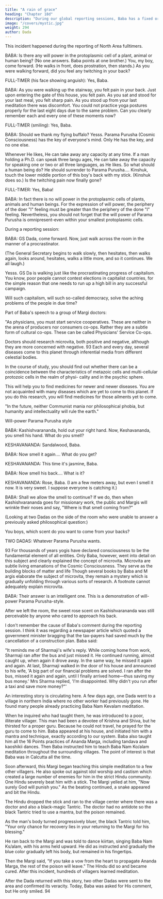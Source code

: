 ```yaml
---
title: "A rain of grace"
heading: "Chapter 18d"
description: "During our global reporting sessions, Baba has a fixed order in which He calls the representatives from the different sectors of the world"
image: "/covers/mystic.jpg"
weight: 294
author: Dada
---
```



This incident happened during the reporting of North Area fulltimers. 

BABA: Is there any will power in the protoplasmic cell of a plant, animal or human being? (No one answers. Baba points at one brother.) You, my boy, come forward. (He walks in front, does prostration, then stands.) As you were walking forward, did you feel any twitching in your 
back? 

FULL-TIMER (his face showing anguish): Yes, Baba. 

BABA: As you were walking up the stairway, you felt pain in your back. Just upon entering the gate of this house, you felt pain. As you sat and stood for your last meal, you felt sharp pain. As you stood up from your last meditation there was discomfort. You could not practice yoga postures properly for the last eight days due to the same problem. Can you clearly remember each and every one of these moments now? 


FULL-TIMER (smiling): Yes, Baba. 

BABA: Should we thank my flying buffalo? Yesss. Parama Purusha (Cosmic Consciousness) has 
the key of everyone's mind. Only He has the key, and no one else. 

Whenever He likes, He can take away any capacity at any time. If a man holding a Ph.D. can speak three langu ages, He can take away the capacity for speaking one or two or all three languages, as He likes. So what should a human being do? He should surrender to Parama 
Purusha.... Kinshuk, touch the lower middle portion of this boy's back 
with my stick. (Kinshuk does so.) Is the twitching pain now finally gone? 

FULL-TIMER: Yes, Baba! 

BABA: In fact there is no will power in the protoplasmic cells of plants, animals and human beings. For the expression of will power, the periphery of the doer "I" feeling must be greater than the periphery of the done "I" feeling. Nevertheless, you should not forget that the will 
power of Parama Purusha is omnipresent-even within your smallest 
protoplasmic cells. 



During a reporting session: 

BABA: GS Dada, come forward. Now, just walk across the room in the manner of a procrastinator. 

(The General Secretary begins to walk slowly, then hesitates, then walks again, looks around, hesitates, walks a little more, and so it continues. We all laugh.) 

Yesss. GS Da is walking just like the procrastinating progress of capitalism. You know, poor people cannot contest elections in capitalist countries, for the simple reason that one needs to run up a high bill in any successful campaign. 

Will such capitalism, will such so-called democracy, solve the aching problems of the people in due time?


Part of Baba's speech to a group of Margi doctors: 

"As physicians, you must start service cooperatives. These are neither in 
the arena of producers nor consumers co-ops. Rather they are a subtle form of cultural co-ops. These can be called Physicians' Service Co-ops.

Doctors should research microvita, both positive and negative, although they are more concerned with negative. 93 Each and every day, several diseases come to this planet through inferential media from 
different celestial bodies. 

In the course of study, you should find out whether there can be a coincidence between the characteristics of metazoic cells and multi-cellular protozoic cells in the realm of physi- 
cality and in the psychic sphere.

This will help you to find medicines for newer and newer diseases. You are not acquainted with many diseases which are yet to come to this planet. If you do this research, you will find 
medicines for those ailments yet to come. 

"In the future, neither Communist mania nor philosophical phobia, 
but humanity and intellectuality will rule the earth." 

Will-power Parama Purusha style 

BABA: Kashishvarananda, hold out your right hand. Now, 
Keshavananda, you smell his hand. What do you smell? 

KESHAVANANDA: Sandalwood, Baba. 

BABA: Now smell it again.... What do you get? 

KESHAVANANDA: This time it's jasmine, Baba. 

BABA: Now smell his back.... What is it? 

KESHAVANANDA: Rose, Baba. (I am a few meters away, but even I 
smell it now. It is very sweet. I suppose everyone is catching it.) 

BABA: Shall we allow the smell to continue? If we do, then when Kashishvarananda goes for missionary work, the public and Margis will wrinkle their noses and say, "Where is that smell coming from?" 

(Looking at two Dadas on the side of the room who were unable to answer a 
previously asked philosophical question:) 

You boys, which scent do you want to come from your backs? 

TWO DADAS: Whatever Parama Purusha wants. 

93 For thousands of years yogis have declared consciousness to be the fundamental element of 
all entities. Only Baba, however, went into detail on this subject and clearly explained the 
concept of microvita. Microvita are subtle living emanations of the Cosmic Consciousness. They 
serve as the building blocks of matter and life Though several books by Baba and M argis 
elaborate the subject of microvita, they remain a mystery which is gradually unfolding through 
various sorts of research. A footnote cannot adequately explain microvita. 


BABA: Their answer is an intelligent one. This is a demonstration of 
will-power Parama Purusha-style. 

After we left the room, the sweet rose scent on Kashishvarananda 
was still perceivable by anyone who cared to approach his back. 

I don't remember the cause of Baba's comment during the reporting session. I think it was regarding a newspaper article which quoted a government minister bragging that the tax-payers had saved much by the cancellation of a construction plan. Baba said: 

"It reminds me of Sharmaji's wife's reply. While coming home from work, Sharmaji ran after the bus and just missed it. He continued running, almost caught up, when again it drove away. In the same way, he missed it again and again. At last, Sharmaji walked in the door of his house and announced to his wife, 'A big part of our financial problems are solved. I ran after the bus, missed it again and again, until I finally arrived home—thus saving my bus money.' Mrs Sharma replied, 'I'm 
disappointed. Why didn't you run after a taxi and save more money?"' 

An interesting story is circulating here. A few days ago, one Dada went to a village in northern India where no other worker had previously gone. He found many people already practicing Baba Nam 
Kevalam meditation. 

When he inquired who had taught them, he was introduced to a poor, illiterate villager. This man had been a devotee of 
Krishna and Shiva, but he thirsted for a proper guru. Because he could 
not travel, he prayed for the guru to come to him. Baba appeared at his 
house, and initiated him with a mantra and technique, exactly according 
to our system. Baba also taught him all the 16 Points practices of 
Ananda Marga, including tandava and kaoshikii dances. Then Baba 
instructed him to teach Baba Nam Ko/alam meditation throughout the 
surrounding villages. The point of interest is that Baba was in Calcutta 
all the time. 

Soon afterward, this Margi began teaching this simple meditation to a 
few other villagers. He also spoke out against idol worship and castism 
which created a large number of enemies for him in the strict Hindu 
community. One Hindu severely beat him with a stick. The Margi yelled 
at him, "Now surely God will punish you." As the beating continued, a snake appeared and bit the Hindu. 

The Hindu dropped the stick and ran to the village center where there was a doctor and also a black-magic Tantric. The doctor had no antidote so the black Tantric tried to use a mantra, but the poison remained.

As the man's body turned progressively bluer, the black Tantric told him, "Your only chance for recovery lies in your returning to the Margi for his blessing." 

He ran back to the Margi and was told to dance kiirtan, singing Baba Nam Ks/alam, with his arms held upward. He did as instructed and gradually the blue color gradually left his body, but remained in his fingertips.

Then the Margi said, "If you take a vow from the heart to propagate Ananda Marga, the rest of the poison will leave." The Hindu did so and became cured. After this incident, hundreds of villagers 
learned meditation. 

After the Dada returned with this story, two other Dadas were sent to 
the area and confirmed its veracity. Today, Baba was asked for His 
comment, but He only smiled. 94 

